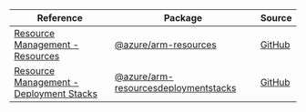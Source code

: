 | Reference | Package | Source |
|---|---|---|
|[Resource Management - Resources](arm-resources-readme.md)|[@azure/arm-resources](https://www.npmjs.com/package/@azure/arm-resources)|[GitHub](https://github.com/Azure/azure-sdk-for-js/blob/main/sdk/resources/arm-resources)|
|[Resource Management - Deployment Stacks](arm-resourcesdeploymentstacks-readme.md)|[@azure/arm-resourcesdeploymentstacks](https://www.npmjs.com/package/@azure/arm-resourcesdeploymentstacks)|[GitHub](https://github.com/Azure/azure-sdk-for-js/blob/main/sdk/resourcesdeploymentstacks/arm-resourcesdeploymentstacks)|
